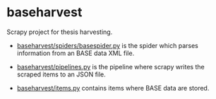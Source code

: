 # baseharvest

Scrapy project for thesis harvesting.

- [baseharvest/spiders/basespider.py](baseharvest/spiders/basespider.py) is the spider which parses information from an BASE data XML file.

- [baseharvest/pipelines.py](baseharvest/pipelines.py) is the pipeline where scrapy writes the scraped items to an JSON file.

- [baseharvest/items.py](baseharvest/items.py) contains items where BASE data are stored.
